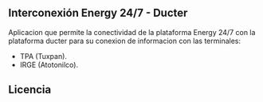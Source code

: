 
## Interconexión Energy 24/7 - Ducter

Aplicacion que permite la conectividad de la plataforma Energy 24/7 con la plataforma ducter para su conexion de informacion con las terminales:

- TPA (Tuxpan).
- IRGE (Atotonilco).

## Licencia


